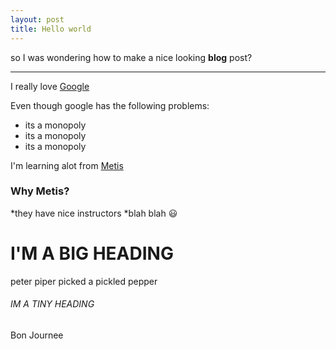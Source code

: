 ```yaml
---
layout: post
title: Hello world
---
```


so I was wondering how to make a nice looking **blog** post?

-----

I really love [Google](google.com)

Even though google has the following problems:

* its a monopoly
* its a monopoly
* its a monopoly

I'm learning alot from [Metis](https://github.com/thisismetis/chi20_ds15)

### Why Metis?

*they have nice instructors
*blah blah :smiley:

# I'M A BIG HEADING

peter piper picked a pickled pepper

###### IM A TINY HEADING

Bon Journee
